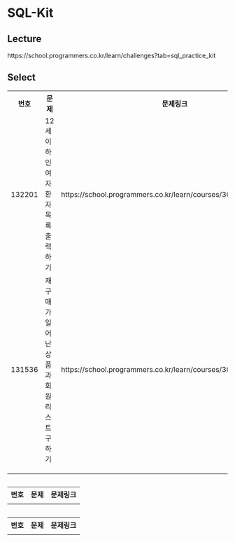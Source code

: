 <h1>SQL-Kit</h1>

<h2>Lecture</h2>
https://school.programmers.co.kr/learn/challenges?tab=sql_practice_kit<br>

<h2>Select</h2>
<table>
    <tr>
        <th scope="col">번호</td>
        <th scope="col">문제</td>
        <th scope="col">문제링크</td>
    </tr>
    <tr>
        <td>132201</td>
        <td>12세 이하인 여자 환자 목록 출력하기</td>
        <td>https://school.programmers.co.kr/learn/courses/30/lessons/132201</td>
    </tr>
    <tr>
        <td>131536</td>
        <td>재구매가 일어난 상품과 회원 리스트 구하기</td>
        <td>https://school.programmers.co.kr/learn/courses/30/lessons/131536</td>
    </tr>
    <tr>
        <td></td>
        <td></td>
        <td></td>
    </tr>
    <tr>
        <td></td>
        <td></td>
        <td></td>
    </tr>
    <tr>
        <td></td>
        <td></td>
        <td></td>
    </tr>
</table>

<h2></h2>
<table>
    <tr>
        <th scope="col">번호</td>
        <th scope="col">문제</td>
        <th scope="col">문제링크</td>
    </tr>
    <tr>
        <td></td>
        <td></td>
        <td></td>
    </tr>
</table>

<h2></h2>
<table>
    <tr>
        <th scope="col">번호</td>
        <th scope="col">문제</td>
        <th scope="col">문제링크</td>
    </tr>
    <tr>
        <td></td>
        <td></td>
        <td></td>
    </tr>
</table>